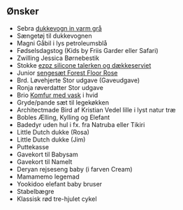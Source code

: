 ## Ønsker

- Sebra [dukkevogn in varm grå](https://www.sebra.dk/produkter/legetoej/dukkevogn-i-trae--warm-grey)
- Sængetøj til dukkevognen
- Magni Gåbil i lys petroleumsblå
- Fødselsdagstog (Kids by Friis Garder eller Safari)
- Zwilling Jessica Børnebestik
- Stokke [ezpz silicone talerken og dækkeserviet](https://www.stokke.com/DNK/da-dk/tilbeh%C3%B8r/5389.html)
- Junior [sengesæt Forest Floor Rose](https://filibabba.dk/shop/sovetid/junior-sengetoj/junior-sengesaet-forest-floor-rose-fi-ffr002.html)
- Brd. Løvehjerte Stor udgave (Gaveudgave)
- Ronja røverdatter Stor udgave
- Brio [Komfur med vask](https://www.brio.dk/produkter/alder/fra-3-ar/rolleleg---spil/komfur-med-vask) i hvid
- Gryde/pande sæt til legekøkken
- Architectmade Bird af Kristian Vedel lille i lyst natur træ
- Bobles Ælling, Kylling og Elefant
- Badedyr uden hul i fx. fra Natruba eller Tikiri
- Little Dutch dukke (Rosa)
- Little Dutch dukke (Jim)
- Puttekasse
- Gavekort til Babysam
- Gavekort til NameIt
- Deryan rejseseng baby (i farven Cream)
- Mamamemo legemad
- Yookidoo elefant baby bruser
- Stabelbægre
- Klassisk rød tre-hjulet cykel
